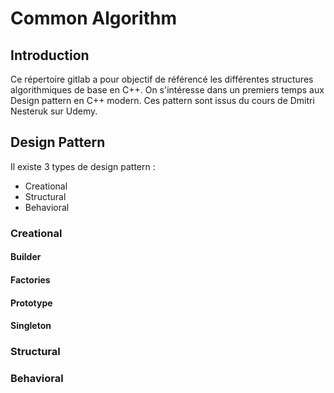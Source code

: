 # Common Algorithm

## Introduction

Ce répertoire gitlab a pour objectif de référencé les différentes structures algorithmiques de base en C++.
On s'intéresse dans un premiers temps aux Design pattern en C++ modern. Ces pattern sont issus du cours de Dmitri Nesteruk sur Udemy.

## Design Pattern

Il existe 3 types de design pattern :

- Creational
- Structural
- Behavioral

### Creational

#### Builder

#### Factories

#### Prototype

#### Singleton

### Structural

### Behavioral
